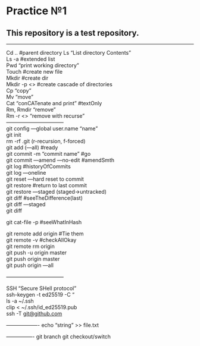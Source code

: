 # Practice №1  
## This repository is a test repository.  
---
Cd .. #parent directory 
Ls  “List directory Contents”  
Ls -a #extended list   
Pwd  “print working directory”  
Touch #create new file  
Mkdir <directory> #create dir  
Mkdir -p <> #create cascade of directories  
Cp <what><what>  <where> “copy”  
Mv <what><what> <where> “move”  
Cat “conCATenate and print” #textOnly  
Rm, Rmdir “remove”  
Rm -r <> “remove with recurse”  
———————————  
git config —global user.name “name”  
git init   
rm -rf  .git (r-recursion, f-forced)   
git add (—all) #ready  
git commit  -m “commit name”  #go  
git commit —amend —no-edit #amendSmth  
git log #historyOfCommits  
git log —oneline  
git reset —hard <hash> reset to commit  
git restore <file> #return to last commit  
git restore —staged <file> (staged->untracked)  
git diff #seeTheDifference(last)  
git diff —staged  
git diff <hash> <hash>  

git cat-file -p #seeWhatInHash  


git remote add origin <ssh address> #Tie them  
git remote -v #checkAllOkay  
git remote rm origin  
git push -u origin master  
git push origin master   
git push origin —all  

———————————

SSH “Secure SHell protocol”  
ssh-keygen -t ed25519 -C “<email>  
ls -a ~/.ssh  
clip < ~/.ssh/id_ed25519.pub  
ssh -T git@github.com  
 
——————-
echo “string” >> file.txt  

—————-
git branch
git checkout/switch <branch>

